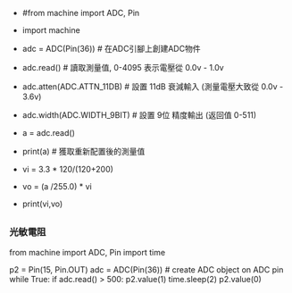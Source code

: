 * #from machine import ADC, Pin
* import machine

* adc = ADC(Pin(36))          # 在ADC引腳上創建ADC物件
* adc.read()                  # 讀取測量值, 0-4095 表示電壓從 0.0v - 1.0v

* adc.atten(ADC.ATTN_11DB)    # 設置 11dB 衰減輸入 (測量電壓大致從 0.0v - 3.6v)
* adc.width(ADC.WIDTH_9BIT)   # 設置 9位 精度輸出 (返回值 0-511)
* a = adc.read()
* print(a)           # 獲取重新配置後的測量值
* vi = 3.3 * 120/(120+200)
* vo = (a /255.0) * vi
* print(vi,vo)
##
### 光敏電阻
from machine import ADC, Pin
import time

p2 = Pin(15, Pin.OUT)
adc = ADC(Pin(36))            # create ADC object on ADC pin
while True:
     if adc.read() > 500:
            p2.value(1)
     time.sleep(2)
     p2.value(0)
